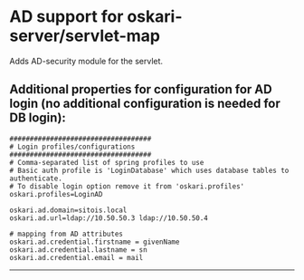 # AD support for oskari-server/servlet-map

Adds AD-security module for the servlet.


Additional properties for configuration for AD login (no additional configuration is needed for DB login):
-------------------------------------------------------------------
    ###################################
    # Login profiles/configurations
    ###################################
    # Comma-separated list of spring profiles to use
    # Basic auth profile is 'LoginDatabase' which uses database tables to authenticate.
    # To disable login option remove it from 'oskari.profiles'
    oskari.profiles=LoginAD

    oskari.ad.domain=sitois.local
    oskari.ad.url=ldap://10.50.50.3 ldap://10.50.50.4

    # mapping from AD attributes
    oskari.ad.credential.firstname = givenName
    oskari.ad.credential.lastname = sn
    oskari.ad.credential.email = mail
-------------------------------------------------------------------